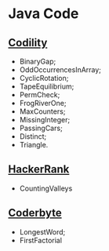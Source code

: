 # Java Code

## [Codility](https://www.codility.com/)

* BinaryGap;
* OddOccurrencesInArray;
* CyclicRotation;
* TapeEquilibrium;
* PermCheck;
* FrogRiverOne;
* MaxCounters;
* MissingInteger;
* PassingCars;
* Distinct;
* Triangle.

## [HackerRank](https://www.hackerrank.com/)

* CountingValleys

## [Coderbyte](https://www.coderbyte.com/)

* LongestWord;
* FirstFactorial


